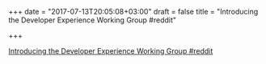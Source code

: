 +++
date = "2017-07-13T20:05:08+03:00"
draft = false
title = "Introducing the Developer Experience Working Group  #reddit"

+++

<p><a href="https://t.co/TpwixdiTT5">Introducing the Developer Experience Working Group  #reddit</a></p>